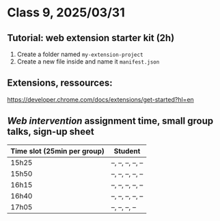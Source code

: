 # Class 9, 2025/03/31

## Tutorial: web extension starter kit (2h)

1) Create a folder named `my-extension-project`
2) Create a new file inside and name it `manifest.json`

## Extensions, ressources:

https://developer.chrome.com/docs/extensions/get-started?hl=en

## *Web intervention* assignment time, small group talks, sign-up sheet

| Time slot (25min per group) | Student |
| -- | -------------- |
| 15h25 | –, –, –, –, – |
| 15h50 | –, –, –, –, – |
| 16h15 | –, –, –, –, – |
| 16h40 | –, –, –, –, – |
| 17h05 | –, –, –, – |

